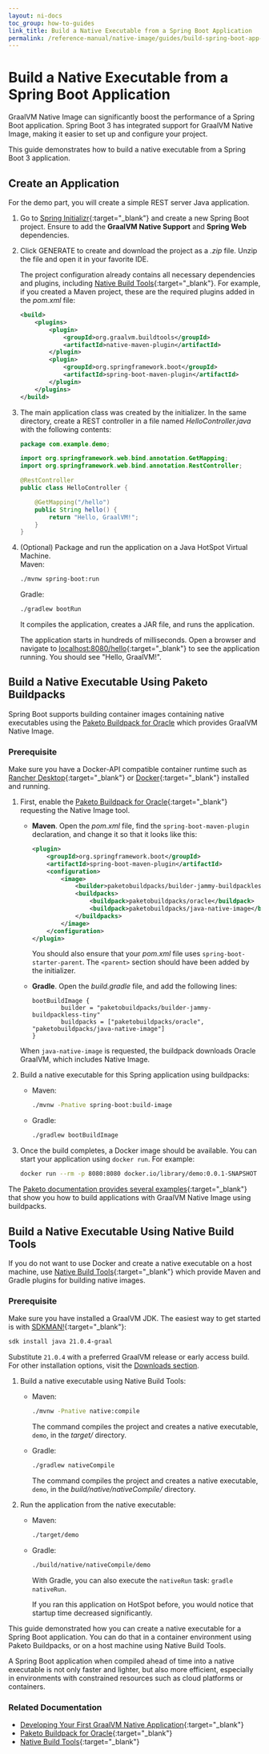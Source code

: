 ```yaml
---
layout: ni-docs
toc_group: how-to-guides
link_title: Build a Native Executable from a Spring Boot Application
permalink: /reference-manual/native-image/guides/build-spring-boot-app-into-native-executable/
---
```


# Build a Native Executable from a Spring Boot Application

GraalVM Native Image can significantly boost the performance of a Spring Boot application.
Spring Boot 3 has integrated support for GraalVM Native Image, making it easier to set up and configure your project.

This guide demonstrates how to build a native executable from a Spring Boot 3 application.

## Create an Application

For the demo part, you will create a simple REST server Java application.

1. Go to [Spring Initializr](https://start.spring.io/#!dependencies=native,web){:target="_blank"} and create a new Spring Boot project. 
Ensure to add the **GraalVM Native Support** and **Spring Web** dependencies.

2. Click GENERATE to create and download the project as a _.zip_ file. Unzip the file and open it in your favorite IDE. 
    
    The project configuration already contains all necessary dependencies and plugins, including [Native Build Tools](https://graalvm.github.io/native-build-tools/latest/index.html){:target="_blank"}. 
    For example, if you created a Maven project, these are the required plugins added in the _pom.xml_ file:
    ```xml
	<build>
		<plugins>
			<plugin>
				<groupId>org.graalvm.buildtools</groupId>
				<artifactId>native-maven-plugin</artifactId>
			</plugin>
			<plugin>
				<groupId>org.springframework.boot</groupId>
				<artifactId>spring-boot-maven-plugin</artifactId>
			</plugin>
		</plugins>
	</build>
    ```

3. The main application class was created by the initializer. In the same directory, create a REST controller in a file named _HelloController.java_ with the following contents:
    ```java
    package com.example.demo;

    import org.springframework.web.bind.annotation.GetMapping;
    import org.springframework.web.bind.annotation.RestController;

    @RestController
    public class HelloController {

        @GetMapping("/hello")
        public String hello() {
            return "Hello, GraalVM!";
        }
    }
    ```

4. (Optional) Package and run the application on a Java HotSpot Virtual Machine.  
    Maven:
    ```bash
    ./mvnw spring-boot:run
    ```
    Gradle: 
    ```bash
    ./gradlew bootRun
    ```
    It compiles the application, creates a JAR file, and runs the application. 

    The application starts in hundreds of milliseconds.
    Open a browser and navigate to [localhost:8080/hello](http://localhost:8080/hello){:target="_blank"} to see the application running. 
    You should see "Hello, GraalVM!". 

## Build a Native Executable Using Paketo Buildpacks

Spring Boot supports building container images containing native executables using the [Paketo Buildpack for Oracle](https://github.com/paketo-buildpacks/oracle) which provides GraalVM Native Image. 

### Prerequisite
Make sure you have a Docker-API compatible container runtime such as [Rancher Desktop](https://docs.rancherdesktop.io/getting-started/installation/){:target="_blank"} or [Docker](https://www.docker.com/gettingstarted/){:target="_blank"} installed and running.

1. First, enable the [Paketo Buildpack for Oracle](https://github.com/paketo-buildpacks/oracle){:target="_blank"} requesting the Native Image tool.

    - **Maven**. Open the _pom.xml_ file, find the `spring-boot-maven-plugin` declaration, and change it so that it looks like this: 
        ```xml
        <plugin>
            <groupId>org.springframework.boot</groupId>
            <artifactId>spring-boot-maven-plugin</artifactId>
            <configuration>
                <image>
                    <builder>paketobuildpacks/builder-jammy-buildpackless-tiny</builder><!--required for AArch64/M1 support -->
                    <buildpacks>
                        <buildpack>paketobuildpacks/oracle</buildpack>
                        <buildpack>paketobuildpacks/java-native-image</buildpack>
                    </buildpacks>
                </image>
            </configuration>
        </plugin>
        ```

        You should also ensure that your _pom.xml_ file uses `spring-boot-starter-parent`. 
        The `<parent>` section should have been added by the initializer.

    - **Gradle**. Open the _build.gradle_ file, and add the following lines:
        ```
        bootBuildImage {
                builder = "paketobuildpacks/builder-jammy-buildpackless-tiny"
                buildpacks = ["paketobuildpacks/oracle", "paketobuildpacks/java-native-image"]
        }
        ```
    When `java-native-image` is requested, the buildpack downloads Oracle GraalVM, which includes Native Image.

2. Build a native executable for this Spring application using buildpacks:
    - Maven: 
        ```bash
        ./mvnw -Pnative spring-boot:build-image
        ```

    - Gradle:
        ```bash
        ./gradlew bootBuildImage
        ```

3. Once the build completes, a Docker image should be available. You can start your application using `docker run`. For example:
    ```bash
    docker run --rm -p 8080:8080 docker.io/library/demo:0.0.1-SNAPSHOT
    ```

The [Paketo documentation provides several examples](https://paketo.io/docs/howto/java/#build-an-app-as-a-graalvm-native-image-application){:target="_blank"} that show you how to build applications with GraalVM Native Image using buildpacks. 

## Build a Native Executable Using Native Build Tools

If you do not want to use Docker and create a native executable on a host machine, use [Native Build Tools](https://graalvm.github.io/native-build-tools/latest/index.html){:target="_blank"} which provide Maven and Gradle plugins for building native images. 

### Prerequisite
Make sure you have installed a GraalVM JDK.
The easiest way to get started is with [SDKMAN!](https://sdkman.io/jdks#graal){:target="_blank"}:
```bash
sdk install java 21.0.4-graal
```
Substitute `21.0.4` with a preferred GraalVM release or early access build.
For other installation options, visit the [Downloads section](https://www.graalvm.org/downloads/).

1. Build a native executable using Native Build Tools:
    - Maven: 
        ```bash
        ./mvnw -Pnative native:compile
        ```
        The command compiles the project and creates a native executable, `demo`, in the _target/_ directory.

    - Gradle:
        ```bash
        ./gradlew nativeCompile
        ```
        The command compiles the project and creates a native executable, `demo`, in the _build/native/nativeCompile/_ directory.

2. Run the application from the native executable:
    - Maven:
        ```bash
        ./target/demo
        ```
    - Gradle:
        ```bash
        ./build/native/nativeCompile/demo
        ```
        With Gradle, you can also execute the `nativeRun` task: `gradle nativeRun`.

        If you ran this application on HotSpot before, you would notice that startup time decreased significantly.

This guide demonstrated how you can create a native executable for a Spring Boot application. 
You can do that in a container environment using Paketo Buildpacks, or on a host machine using Native Build Tools.

A Spring Boot application when compiled ahead of time into a native executable is not only faster and lighter, but also more efficient, especially in environments with constrained resources such as cloud platforms or containers.

### Related Documentation

* [Developing Your First GraalVM Native Application](https://docs.spring.io/spring-boot/docs/3.0.0/reference/htmlsingle/#native-image.developing-your-first-application){:target="_blank"}
* [Paketo Buildpack for Oracle](https://github.com/paketo-buildpacks/oracle){:target="_blank"}
* [Native Build Tools](https://graalvm.github.io/native-build-tools/latest/index.html){:target="_blank"}